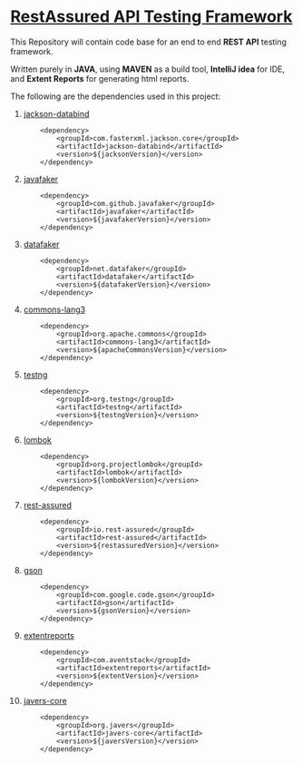<h1><b><u>RestAssured API Testing Framework</u></b></h1>
<p>This Repository will contain code base for an end to end <b>REST API</b> 
    testing framework.</p>
<p> Written purely in <b>JAVA</b>, using <b>MAVEN</b> as a build tool, <b>IntelliJ idea</b>
    for IDE, and <b>Extent Reports</b> for generating html reports.</p>
<p>The following are the dependencies used in this project:</p>
<ol>
    <li><a href="https://mvnrepository.com/artifact/com.fasterxml.jackson.core/jackson-databind">jackson-databind</a></li>
<p>

        <dependency>
            <groupId>com.fasterxml.jackson.core</groupId>
            <artifactId>jackson-databind</artifactId>
            <version>${jacksonVersion}</version>
        </dependency>
</p>
    <li><a href="https://mvnrepository.com/artifact/com.github.javafaker/javafaker">javafaker</a></li>

<p>

        <dependency>
            <groupId>com.github.javafaker</groupId>
            <artifactId>javafaker</artifactId>
            <version>${javafakerVersion}</version>
        </dependency>
</p>
    <li><a href="https://mvnrepository.com/artifact/net.datafaker/datafaker">datafaker</a></li>

<p>

        <dependency>
            <groupId>net.datafaker</groupId>
            <artifactId>datafaker</artifactId>
            <version>${datafakerVersion}</version>
        </dependency>

</p>
    <li><a href="https://mvnrepository.com/artifact/org.apache.commons/commons-lang3">commons-lang3</a></li>

<p>

        <dependency>
            <groupId>org.apache.commons</groupId>
            <artifactId>commons-lang3</artifactId>
            <version>${apacheCommonsVersion}</version>
        </dependency>
</p>
    <li><a href="https://mvnrepository.com/artifact/org.testng/testng">testng</a></li>

<p>

        <dependency>
            <groupId>org.testng</groupId>
            <artifactId>testng</artifactId>
            <version>${testngVersion}</version>
        </dependency>
</p>
    <li><a href="https://mvnrepository.com/artifact/org.projectlombok/lombok">lombok</a></li>

<p>

        <dependency>
            <groupId>org.projectlombok</groupId>
            <artifactId>lombok</artifactId>
            <version>${lombokVersion}</version>
        </dependency>
</p>
    <li><a href="https://mvnrepository.com/artifact/io.rest-assured/rest-assured">rest-assured</a></li>

<p>

        <dependency>
            <groupId>io.rest-assured</groupId>
            <artifactId>rest-assured</artifactId>
            <version>${restassuredVersion}</version>
        </dependency>
</p>
    <li><a href="https://mvnrepository.com/artifact/com.google.code.gson/gson">gson</a></li>

<p>

        <dependency>
            <groupId>com.google.code.gson</groupId>
            <artifactId>gson</artifactId>
            <version>${gsonVersion}</version>
        </dependency>
</p>
    <li><a href="https://mvnrepository.com/artifact/com.aventstack/extentreports">extentreports</a></li>

<p>

        <dependency>
            <groupId>com.aventstack</groupId>
            <artifactId>extentreports</artifactId>
            <version>${extentVersion}</version>
        </dependency>
</p>
<li><a href="https://mvnrepository.com/artifact/org.javers/javers-core">javers-core</a></li>
<p>

        <dependency>
            <groupId>org.javers</groupId>
            <artifactId>javers-core</artifactId>
            <version>${javersVersion}</version>
        </dependency>
</p>
</ol>